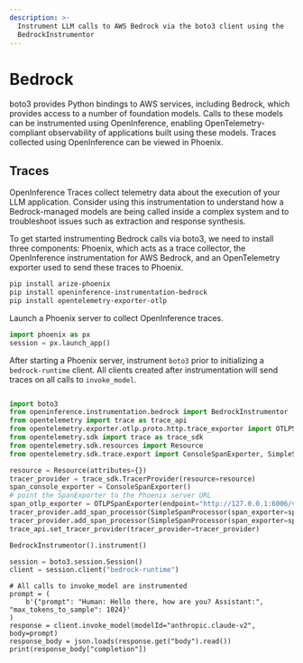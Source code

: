 ```yaml
---
description: >-
  Instrument LLM calls to AWS Bedrock via the boto3 client using the
  BedrockInstrumentor
---
```


# Bedrock

boto3 provides Python bindings to AWS services, including Bedrock, which provides access to a number of foundation models. Calls to these models can be instrumented using OpenInference, enabling OpenTelemetry-compliant observability of applications built using these models. Traces collected using OpenInference can be viewed in Phoenix.

## Traces

OpenInference Traces collect telemetry data about the execution of your LLM application. Consider using this instrumentation to understand how a Bedrock-managed models are being called inside a complex system and to troubleshoot issues such as extraction and response synthesis.

To get started instrumenting Bedrock calls via boto3, we need to install three components: Phoenix, which acts as a trace collector, the OpenInference instrumentation for AWS Bedrock, and an OpenTelemetry exporter used to send these traces to Phoenix.

```sh
pip install arize-phoenix
pip install openinference-instrumentation-bedrock
pip install opentelemetry-exporter-otlp
```

Launch a Phoenix server to collect OpenInference traces.

```python
import phoenix as px
session = px.launch_app()
```

After starting a Phoenix server, instrument `boto3` prior to initializing a `bedrock-runtime` client. All clients created after instrumentation will send traces on all calls to `invoke_model`.

```python

import boto3
from openinference.instrumentation.bedrock import BedrockInstrumentor
from opentelemetry import trace as trace_api
from opentelemetry.exporter.otlp.proto.http.trace_exporter import OTLPSpanExporter
from opentelemetry.sdk import trace as trace_sdk
from opentelemetry.sdk.resources import Resource
from opentelemetry.sdk.trace.export import ConsoleSpanExporter, SimpleSpanProcessor

resource = Resource(attributes={})
tracer_provider = trace_sdk.TracerProvider(resource=resource)
span_console_exporter = ConsoleSpanExporter()
# point the SpanExporter to the Phoenix server URL
span_otlp_exporter = OTLPSpanExporter(endpoint="http://127.0.0.1:6006/v1/traces")
tracer_provider.add_span_processor(SimpleSpanProcessor(span_exporter=span_console_exporter))
tracer_provider.add_span_processor(SimpleSpanProcessor(span_exporter=span_otlp_exporter))
trace_api.set_tracer_provider(tracer_provider=tracer_provider)

BedrockInstrumentor().instrument()

session = boto3.session.Session()
client = session.client("bedrock-runtime")

```

```
# All calls to invoke_model are instrumented
prompt = (
    b'{"prompt": "Human: Hello there, how are you? Assistant:", "max_tokens_to_sample": 1024}'
)
response = client.invoke_model(modelId="anthropic.claude-v2", body=prompt)
response_body = json.loads(response.get("body").read())
print(response_body["completion"])
```
